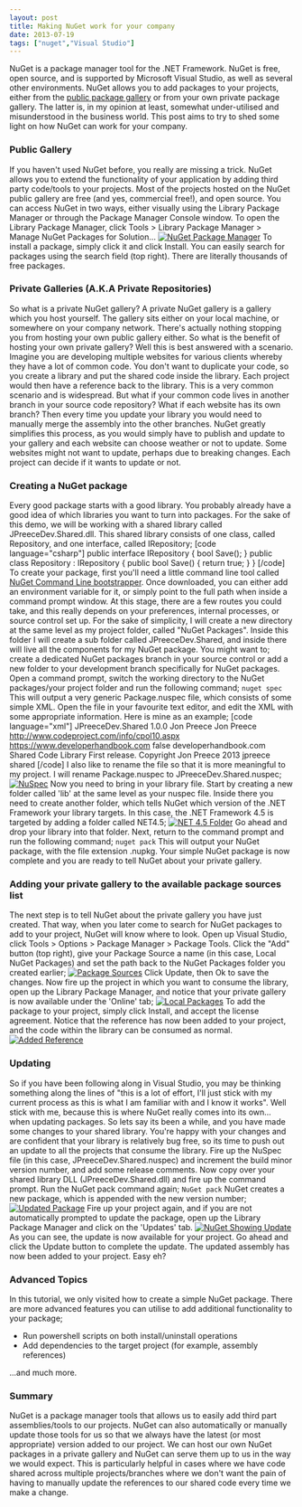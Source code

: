 ```yaml
---
layout: post
title: Making NuGet work for your company
date: 2013-07-19
tags: ["nuget","Visual Studio"]
---
```


NuGet is a package manager tool for the .NET Framework.  NuGet is free, open source, and is supported by Microsoft Visual Studio, as well as several other environments. NuGet allows you to add packages to your projects, either from the [public package gallery](http://nuget.org/ "NuGet Package Gallery") or from your own private package gallery.  The latter is, in my opinion at least, somewhat under-utilised and misunderstood in the business world.  This post aims to try to shed some light on how NuGet can work for your company.

### Public Gallery

If you haven't used NuGet before, you really are missing a trick.  NuGet allows you to extend the functionality of your application by adding third party code/tools to your projects.  Most of the projects hosted on the NuGet public gallery are free (and yes, commercial free!), and open source. You can access NuGet in two ways, either visually using the Library Package Manager or through the Package Manager Console window. To open the Library Package Manager, click Tools > Library Package Manager > Manage NuGet Packages for Solution... [![NuGet Package Manager](https://developerhandbook.com/wp-content/uploads/2013/07/nugetpackagemanager1.png)](nugetpackagemanager1.png) To install a package, simply click it and click Install.  You can easily search for packages using the search field (top right).  There are literally thousands of free packages.

### Private Galleries (A.K.A Private Repositories)

So what is a private NuGet gallery? A private NuGet gallery is a gallery which you host yourself. The gallery sits either on your local machine, or somewhere on your company network. There's actually nothing stopping you from hosting your own public gallery either. So what is the benefit of hosting your own private gallery?  Well this is best answered with a scenario.  Imagine you are developing multiple websites for various clients whereby they have a lot of common code.  You don't want to duplicate your code, so you create a library and put the shared code inside the library.  Each project would then have a reference back to the library.  This is a very common scenario and is widespread.  But what if your common code lives in another branch in your source code repository?  What if each website has its own branch?  Then every time you update your library you would need to manually merge the assembly into the other branches.  NuGet greatly simplifies this process, as you would simply have to publish and update to your gallery and each website can choose weather or not to update.  Some websites might not want to update, perhaps due to breaking changes.  Each project can decide if it wants to update or not.

### Creating a NuGet package

Every good package starts with a good library.  You probably already have a good idea of which libraries you want to turn into packages.  For the sake of this demo, we will be working with a shared library called JPreeceDev.Shared.dll.  This shared library consists of one class, called Repository, and one interface, called IRepository; [code language="csharp"] public interface IRepository { bool Save(); } public class Repository : IRepository { public bool Save() { return true; } } [/code] To create your package, first you'll need a little command line tool called [NuGet Command Line bootstrapper](http://nuget.codeplex.com/releases/view/58939 "NuGet Command Line Bootstrapper"). Once downloaded, you can either add an environment variable for it, or simply point to the full path when inside a command prompt window. At this stage, there are a few routes you could take, and this really depends on your preferences, internal processes, or source control set up. For the sake of simplicity, I will create a new directory at the same level as my project folder, called "NuGet Packages". Inside this folder I will create a sub folder called JPreeceDev.Shared, and inside there will live all the components for my NuGet package. You might want to; create a dedicated NuGet packages branch in your source control or add a new folder to your development branch specifically for NuGet packages. Open a command prompt, switch the working directory to the NuGet packages/your project folder and run the following command; `nuget spec` This will output a very generic Package.nuspec file, which consists of some simple XML. Open the file in your favourite text editor, and edit the XML with some appropriate information. Here is mine as an example; [code language="xml"] <?xml version="1.0"?> <package> <metadata> <id>JPreeceDev.Shared</id> <version>1.0.0</version> <authors>Jon Preece</authors> <owners>Jon Preece</owners> <licenseUrl>http://www.codeproject.com/info/cpol10.aspx</licenseUrl> <projectUrl>https://www.developerhandbook.com</projectUrl> <requireLicenseAcceptance>false</requireLicenseAcceptance> <description>developerhandbook.com Shared Code Library</description> <releaseNotes>First release.</releaseNotes> <copyright>Copyright Jon Preece 2013</copyright> <tags>jpreece shared</tags> </metadata> </package> [/code] I also like to rename the file so that it is more meaningful to my project. I will rename Package.nuspec to JPreeceDev.Shared.nuspec; [![NuSpec](https://developerhandbook.com/wp-content/uploads/2013/07/nuspec1.png)](nuspec1.png) Now you need to bring in your library file. Start by creating a new folder called 'lib' at the same level as your nuspec file. Inside there you need to create another folder, which tells NuGet which version of the .NET Framework your library targets. In this case, the .NET Framework 4.5 is targeted by adding a folder called NET4.5; [![NET 4.5 Folder](https://developerhandbook.com/wp-content/uploads/2013/07/net45folder1.png)](net45folder1.png) Go ahead and drop your library into that folder. Next, return to the command prompt and run the following command; `nuget pack` This will output your NuGet package, with the file extension .nupkg. Your simple NuGet package is now complete and you are ready to tell NuGet about your private gallery.

### Adding your private gallery to the available package sources list

The next step is to tell NuGet about the private gallery you have just created. That way, when you later come to search for NuGet packages to add to your project, NuGet will know where to look. Open up Visual Studio, click Tools > Options > Package Manager > Package Tools. Click the "Add" button (top right), give your Package Source a name (in this case, Local NuGet Packages) and set the path back to the NuGet Packages folder you created earlier; [![Package Sources](https://developerhandbook.com/wp-content/uploads/2013/07/packagesources1.png)](packagesources1.png) Click Update, then Ok to save the changes. Now fire up the project in which you want to consume the library, open up the Library Package Manager, and notice that your private gallery is now available under the 'Online' tab; [![Local Packages](https://developerhandbook.com/wp-content/uploads/2013/07/localpackages1.png)](localpackages1.png) To add the package to your project, simply click Install, and accept the license agreement. Notice that the reference has now been added to your project, and the code within the library can be consumed as normal. [![Added Reference](https://developerhandbook.com/wp-content/uploads/2013/07/addedreference1.png)](addedreference1.png)

### Updating

So if you have been following along in Visual Studio, you may be thinking something along the lines of "this is a lot of effort, I'll just stick with my current process as this is what I am familiar with and I know it works". Well stick with me, because this is where NuGet really comes into its own... when updating packages. So lets say its been a while, and you have made some changes to your shared library. You're happy with your changes and are confident that your library is relatively bug free, so its time to push out an update to all the projects that consume the library. Fire up the NuSpec file (in this case, JPreeceDev.Shared.nuspec) and increment the build minor version number, and add some release comments. Now copy over your shared library DLL (JPreeceDev.Shared.dll) and fire up the command prompt. Run the NuGet pack command again; `NuGet pack` NuGet creates a new package, which is appended with the new version number; [![Updated Package](https://developerhandbook.com/wp-content/uploads/2013/07/updatedpackage1.png)](updatedpackage1.png) Fire up your project again, and if you are not automatically prompted to update the package, open up the Library Package Manager and click on the 'Updates' tab. [![NuGet Showing Update](https://developerhandbook.com/wp-content/uploads/2013/07/nugetshowingupdate1.png)](nugetshowingupdate1.png) As you can see, the update is now available for your project. Go ahead and click the Update button to complete the update. The updated assembly has now been added to your project. Easy eh?

### Advanced Topics

In this tutorial, we only visited how to create a simple NuGet package. There are more advanced features you can utilise to add additional functionality to your package;

*   Run powershell scripts on both install/uninstall operations
*   Add dependencies to the target project (for example, assembly references)

...and much more.

### Summary

NuGet is a package manager tools that allows us to easily add third part assemblies/tools to our projects. NuGet can also automatically or manually update those tools for us so that we always have the latest (or most appropriate) version added to our project. We can host our own NuGet packages in a private gallery and NuGet can serve them up to us in the way we would expect. This is particularly helpful in cases where we have code shared across multiple projects/branches where we don't want the pain of having to manually update the references to our shared code every time we make a change.
